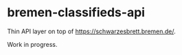 # bremen-classifieds-api

Thin API layer on top of https://schwarzesbrett.bremen.de/.

Work in progress.